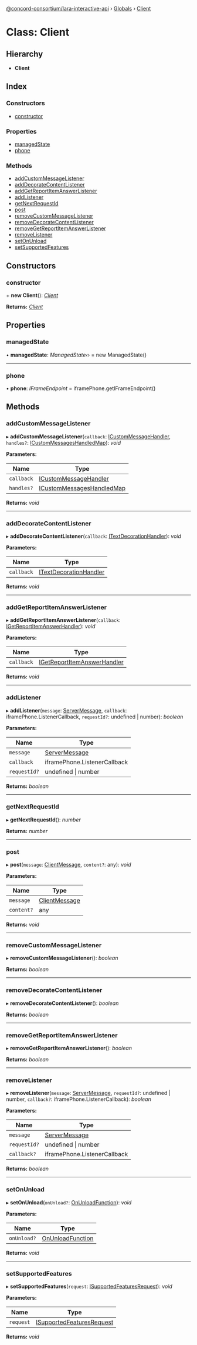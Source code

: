 [@concord-consortium/lara-interactive-api](../README.md) › [Globals](../globals.md) › [Client](client.md)

# Class: Client

## Hierarchy

* **Client**

## Index

### Constructors

* [constructor](client.md#constructor)

### Properties

* [managedState](client.md#managedstate)
* [phone](client.md#phone)

### Methods

* [addCustomMessageListener](client.md#addcustommessagelistener)
* [addDecorateContentListener](client.md#adddecoratecontentlistener)
* [addGetReportItemAnswerListener](client.md#addgetreportitemanswerlistener)
* [addListener](client.md#addlistener)
* [getNextRequestId](client.md#getnextrequestid)
* [post](client.md#post)
* [removeCustomMessageListener](client.md#removecustommessagelistener)
* [removeDecorateContentListener](client.md#removedecoratecontentlistener)
* [removeGetReportItemAnswerListener](client.md#removegetreportitemanswerlistener)
* [removeListener](client.md#removelistener)
* [setOnUnload](client.md#setonunload)
* [setSupportedFeatures](client.md#setsupportedfeatures)

## Constructors

###  constructor

\+ **new Client**(): *[Client](client.md)*

**Returns:** *[Client](client.md)*

## Properties

###  managedState

• **managedState**: *ManagedState‹›* = new ManagedState()

___

###  phone

• **phone**: *IFrameEndpoint* = iframePhone.getIFrameEndpoint()

## Methods

###  addCustomMessageListener

▸ **addCustomMessageListener**(`callback`: [ICustomMessageHandler](../globals.md#icustommessagehandler), `handles?`: [ICustomMessagesHandledMap](../globals.md#icustommessageshandledmap)): *void*

**Parameters:**

Name | Type |
------ | ------ |
`callback` | [ICustomMessageHandler](../globals.md#icustommessagehandler) |
`handles?` | [ICustomMessagesHandledMap](../globals.md#icustommessageshandledmap) |

**Returns:** *void*

___

###  addDecorateContentListener

▸ **addDecorateContentListener**(`callback`: [ITextDecorationHandler](../globals.md#itextdecorationhandler)): *void*

**Parameters:**

Name | Type |
------ | ------ |
`callback` | [ITextDecorationHandler](../globals.md#itextdecorationhandler) |

**Returns:** *void*

___

###  addGetReportItemAnswerListener

▸ **addGetReportItemAnswerListener**(`callback`: [IGetReportItemAnswerHandler](../globals.md#igetreportitemanswerhandler)): *void*

**Parameters:**

Name | Type |
------ | ------ |
`callback` | [IGetReportItemAnswerHandler](../globals.md#igetreportitemanswerhandler) |

**Returns:** *void*

___

###  addListener

▸ **addListener**(`message`: [ServerMessage](../globals.md#servermessage), `callback`: iframePhone.ListenerCallback, `requestId?`: undefined | number): *boolean*

**Parameters:**

Name | Type |
------ | ------ |
`message` | [ServerMessage](../globals.md#servermessage) |
`callback` | iframePhone.ListenerCallback |
`requestId?` | undefined &#124; number |

**Returns:** *boolean*

___

###  getNextRequestId

▸ **getNextRequestId**(): *number*

**Returns:** *number*

___

###  post

▸ **post**(`message`: [ClientMessage](../globals.md#clientmessage), `content?`: any): *void*

**Parameters:**

Name | Type |
------ | ------ |
`message` | [ClientMessage](../globals.md#clientmessage) |
`content?` | any |

**Returns:** *void*

___

###  removeCustomMessageListener

▸ **removeCustomMessageListener**(): *boolean*

**Returns:** *boolean*

___

###  removeDecorateContentListener

▸ **removeDecorateContentListener**(): *boolean*

**Returns:** *boolean*

___

###  removeGetReportItemAnswerListener

▸ **removeGetReportItemAnswerListener**(): *boolean*

**Returns:** *boolean*

___

###  removeListener

▸ **removeListener**(`message`: [ServerMessage](../globals.md#servermessage), `requestId?`: undefined | number, `callback?`: iframePhone.ListenerCallback): *boolean*

**Parameters:**

Name | Type |
------ | ------ |
`message` | [ServerMessage](../globals.md#servermessage) |
`requestId?` | undefined &#124; number |
`callback?` | iframePhone.ListenerCallback |

**Returns:** *boolean*

___

###  setOnUnload

▸ **setOnUnload**(`onUnload?`: [OnUnloadFunction](../globals.md#onunloadfunction)): *void*

**Parameters:**

Name | Type |
------ | ------ |
`onUnload?` | [OnUnloadFunction](../globals.md#onunloadfunction) |

**Returns:** *void*

___

###  setSupportedFeatures

▸ **setSupportedFeatures**(`request`: [ISupportedFeaturesRequest](../interfaces/isupportedfeaturesrequest.md)): *void*

**Parameters:**

Name | Type |
------ | ------ |
`request` | [ISupportedFeaturesRequest](../interfaces/isupportedfeaturesrequest.md) |

**Returns:** *void*
